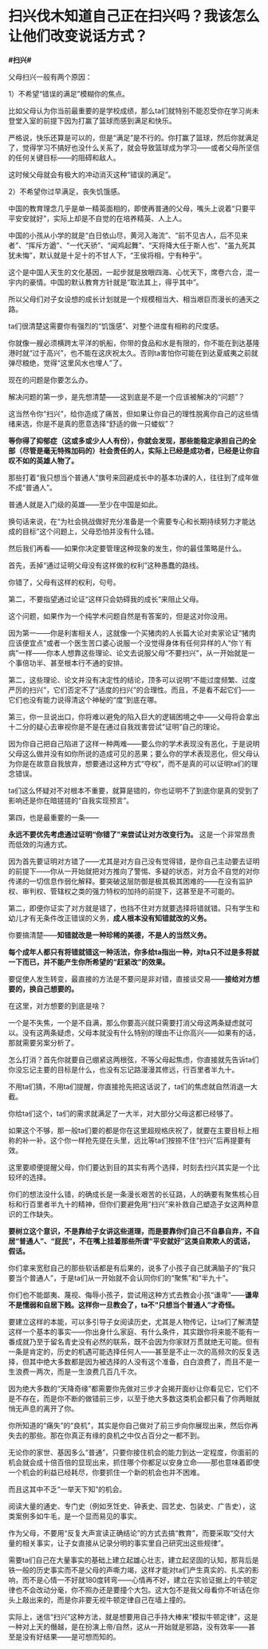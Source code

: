 # 扫兴伐木知道自己正在扫兴吗？我该怎么让他们改变说话方式？
**#扫兴#** 

父母扫兴一般有两个原因：

1）不希望“错误的满足”模糊你的焦点。

比如父母认为你当前最重要的是学校成绩，那么ta们就特别不能忍受你在学习尚未登堂入室的前提下因为打赢了篮球而感到满足和快乐。

严格说，快乐还算是可以的，但是“满足”是不行的。你打赢了篮球，然后你就满足了，觉得学习不搞好也没什么关系了，就会导致篮球成为学习——或者父母所坚信的任何关键目标——的阻碍和敌人。

这时候父母就会有极大的冲动消灭这种“错误的满足”。

2）不希望你过早满足，丧失饥饿感。

中国的教育理念几乎是单一精英面相的，即使再普通的父母，嘴头上说着“只要平平安安就好”，实际上却是不自觉的在培养精英、人上人。

中国的小孩从小学的就是“白日依山尽，黄河入海流”、“前不见古人，后不见来者”、“挥斥方遒”、“一代天骄”、“闻鸡起舞”、“天将降大任于斯人也”、“虽九死其犹未悔”，默认就是十足十的不甘人下，“王侯将相，宁有种乎”。

这个是中国人天生的文化基因，一起步就是放眼四海、心忧天下，席卷六合，混一宇内的豪情。中国的默认教育方针就是“取法其上，得乎其中”。

所以父母们对子女设想的成长计划就是一个规模相当大、相当艰巨而漫长的通天之路。

ta们很清楚这需要你有强烈的“饥饿感”、对整个进度有相称的尺度感。

你就像一艘必须横跨太平洋的帆船，你带的食品和水是有限的，你不能在到达基隆港时就“过于高兴”，也不能在这庆祝太久。否则ta害怕你可能在到达夏威夷之前就弹尽粮绝，觉得“这里风水也埋人”了。



现在的问题是你要怎么办。

解决问题的第一步，是先想清楚——这到底是不是一个应该被解决的“问题”？

这当然令你“扫兴”，给你造成了痛苦，但如果让你自己的理性脱离你自己的这些情绪来选，你是不是真的愿意选择“舒适的做一只蝼蚁”？

**等你得了抑郁症（这或多或少人人有份），你就会发现，那些能稳定承担自己的全部（尽管是毫无特殊加码的）社会责任的人，实际上已经是成功者，已经是让你自叹不如的英雄人物了。**

那些打着“我只想当个普通人”旗号来回避成长中的基本功课的人，往往到了成年做不成“普通人”。

普通人就是入门级的英雄——至少在中国是如此。

换句话来说，在“为社会挑战做好充分准备是一个需要专心和长期持续努力才能达成的目标”这个问题上，父母恐怕并没有什么错。



然后我们再看——如果你决定要管理这种现象的发生，你的最佳策略是什么。

首先，丢掉“通过证明父母没有这样做的权利”这种愚蠢的路线。

你错了，父母有这样的权利，句号。

第二，不要指望通过论证“这样只会妨碍我的成长”来阻止父母。



这个问题，如果作为一个纯学术问题自然是有答案的，但是这对你没用。

因为第一——你是利害相关人，这就像一个买猪肉的人长篇大论对卖家论证“猪肉应该便宜点”或者一个医生苦口婆心说服一个没觉得身体有任何异样的人“你丫有病”一样——你本人想靠这些理论、论文去说服父母“不要扫兴”，从一开始就是一个事倍功半、甚至根本行不通的安排。

第二，这些理论、论文并没有决定性的结论，顶多可以说明“不能过度频繁、过度严厉的扫兴”，它们否定不了“适度的扫兴”的合理性。而且，不是看不起它们——它们也没有能力说得清这个神秘的“度”到底在哪。

第三，你一旦说出口，你将难以避免的陷入巨大的逻辑困境之中——父母将会拿出十二分的疑心去审视你是不是在通过自我戕害尝试“证明”自己的理论。

因为你自己把自己陷进了这样一种两难——要么你的学术表现没有恶化，于是说明父母这么做并没有如你所说的造成可见的恶果；要么你的学术表现恶化，但父母认为你是在故意自我放弃，想要通过这种方式“夺权”，而不是真的可以证明ta们的理念错误。

ta们这么怀疑对不对根本不重要，就算是错的，你也证明不了到底你是真的受到了影响还是你在暗搓搓的“自我实现预言”。

第四，也是最重要的一条——

**永远不要优先考虑通过证明“你错了”来尝试让对方改变行为。**
这是一个非常昂贵而低效的沟通方式。

因为首先要证明对方错了——尤其是对方自己没有觉得错，是你自己主动要去证明的前提下——你从一开始就把对方推向了警惕、多疑的状态，对方会不自觉的对你传递的一切信息作弱化解释。要突破这层防御是极其极其困难的——在没有监护权、审判权、管辖权之类的强力特权的加持的前提下，这甚至是不可能的。

第二，即便你证实了对方就是错了，也挡不住对方就要选择将错就错。只有学生和幼儿才有无条件改正错误的义务，**成人根本没有知错就改的义务。**

你要搞清楚——**知错就改是一种珍稀的美德，不是人的当然义务。**

**每个成年人都只有将错就错这一种活法，你多给ta指出一种，对ta只不过是多将就一下而已，并不能产生你所希望的“赶紧改”的效果。**

要促使人发生转变，最直接的方法是不要问是非对错，直接谈交易——**接给对方想要的，换自己想要的。**

在这里，对方想要的到底是啥？

一个是不失焦，一个是不自满，那么你要高兴就只需要打消父母这两条疑虑就可以。没有这两条疑虑，父母本就没有什么特别的理由不让你高兴——如果有的话，那就需要另案分析了。

怎么打消？首先你就要自己绷紧这两根弦，不等父母起焦虑，你直接就先告诉ta们你没忘记主要的目标是什么，也没有忘记路漫漫其修远，行百里者半九十。

不用ta们猜，不用ta们提醒，你直接抢先把这话说了，ta们的焦虑就自然消退一大截。

你给ta们这个，ta们的需求就满足了一大半，对大部分父母这都已经够了。

如果这个不够，那一般ta们要的都是你在这里超规格庆祝了，就要在主要目标上相称的补一补。这个你一样抢先提在头里，远比等ta们按捺不住“扫兴”后再提要有效。

这里要顺便提醒父母，你们要达到目的其实有两个选择，时刻去扫兴其实是一个比较坏的选择。

你们的想法没什么错，的确成长是一条漫长艰苦的长征路，人的确要有聚焦核心目标和行百里者半九十的精神，但你们要避免用“扫兴”来补救自己塑造子女这两种意识的工作缺失。

**要树立这个意识，不是靠给子女讲这些道理，而是要靠你们自己不自暴自弃，不自居“普通人”、“屁民”，不在嘴上挂着那些所谓“平安就好”这类自欺欺人的谎话，假话。**

你们拿来宽慰自己的那些软话都是有后果的，说多了小孩子自己就满脑子的“我只要当个普通人”，于是ta们从一开始就不会认同你们的“聚焦”和“半九十”。

你们也不能鄙夷、蔑视、侮辱小孩子，尝试用这种方式去教会小孩“谦卑”——**谦卑不是懦弱和自居下贱。这样你一旦教会了，ta不“只想当个普通人”才奇怪。**

要建立这样的本能，可以多引导子女阅读历史，尤其是人物传记，让ta们了解清楚这样一个基本的事实——你出身什么家庭、有什么条件，其实跟你将来能不能有一番成就乃至于留名青史没有必然的联系，既不会因为你家财万贯就绝无可能。但有一条是肯定的，历史的机遇可能选择任何人——甚至是不止一次的高频次的反复选择，但其中绝大多数都是因为被选择的人没有这个准备，白白浪费了，而且不是一生浪费一两次，而是一生浪费几百几千次。

因为绝大多数的“天降奇缘”都需要你先做对三步才会揭开面纱让你看见它，它们不是不存在，而是你不断的做错前三步，以至于绝大多数这类机会都只看了你两眼就悄无声息的离开了你。

你所知道的“痛失”的“良机”，其实是你自己做对了前三步向你展现出来，然后你再失去的那些。那在你真正有缘的良机之中仅占百分之一都不到。

无论你的家世、基因多么“普通”，只要你接住机会的能力到达一定程度，你面前的机会就会成十倍百倍的显现出来，抓住哪个你都足以安身立命——那也意味着即使一个机会的利益已经耗尽，你要抓住一个新的机会也并不困难。

而且这其中不乏“一举天下知”的机会。

阅读大量的通史、专门史（例如烹饪史、钟表史、园艺史、包装史、广告史），这类案例多如牛毛，是一个显而易见的事实。

作为父母，不要用“反复大声宣读正确结论”的方式去搞“教育”，而要采取“交付大量的相关事实，让子女直接从记录分明的事实里自己研究出这些规律”。

需要ta们自己在大量事实的基础上建立起雄心壮志，建立起坚固的认知，那背后是铁一般的历史事实而不是父母的声嘶力竭，这样才能对ta们产生真实的、扎实的影响，而不是心情一不好就180度转弯——心情再不好，建立在实验证据上的牛顿定律也不会改动分毫，你不照办还是要撞个大包。这大包不是我父母看你不听话在你头上敲出来的，而是你非要无视牛顿定律自己在墙上撞的。

实际上，迷信“扫兴”这种方法，就是想要用自己手持大棒来“模拟牛顿定律”，这是一种对上天的僭越，是在扮演上帝/自然，这从一开始就是邪路，没有效率——甚至是没有好结果——是可想而知的。
